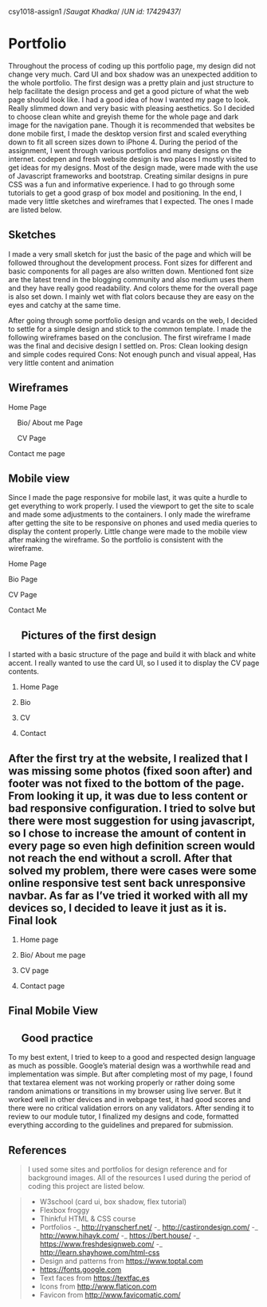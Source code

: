 csy1018-assign1
/*Saugat Khadka*/
/*UN id: 17429437*/

Portfolio
===========

Throughout the process of coding up this portfolio page, my design did not change very much. Card UI and box shadow was an unexpected addition to the whole portfolio. The first design was a pretty plain and just structure to help facilitate the design process and get a good picture of what the web page should look like. I had a good idea of how I wanted my page to look. Really slimmed down and very basic with pleasing aesthetics. So I decided to choose clean white and greyish theme for the whole page and dark image for the navigation pane. 
Though it is recommended that websites be done mobile first, I made the desktop version first and scaled everything down to fit all screen sizes down to iPhone 4.  During the period of the assignment, I went through various portfolios and many designs on the internet. codepen and fresh website design is two places I mostly visited to get ideas for my designs.  Most of the design made, were made with the use of Javascript frameworks and bootstrap. Creating similar designs in pure CSS was a fun and informative experience. I had to go through some tutorials to get a good grasp of box model and positioning. In the end, I made very little sketches and wireframes that I expected. The ones I made are listed below.


Sketches
-----------
I made a very small sketch for just the basic of the page and which will be followed throughout the development process. Font sizes for different and basic components for all pages are also written down. Mentioned font size are the latest trend in the blogging community and also medium uses them and they have really good readability. And colors theme for the overall page is also set down. I mainly wet with flat colors because they are easy on the eyes and catchy at the same time.

After going through some portfolio design and vcards on the web, I decided to settle for a simple design and stick to the common template. I made the following wireframes based on the conclusion. The first wireframe I made was the final and decisive design I settled on. 
Pros: Clean looking design and simple codes required
Cons: Not enough punch and visual appeal, Has very little content and animation

Wireframes
------------

Home Page
 

 
Bio/ About me Page

 
 
CV Page
 


Contact me page
 
 
Mobile view
-----------------
Since I made the page responsive for mobile last, it was quite a hurdle to get everything to work properly. I used the viewport to get the site to scale and made some adjustments to the containers. I only made the wireframe after getting the site to be responsive on phones and used media queries to display the content properly. Little change were made to the mobile view after making the wireframe. So the portfolio is consistent with the wireframe. 

Home Page

Bio Page 
 
CV Page

Contact Me
 


 
Pictures of the first design
------------------------------
I started with a basic structure of the page and build it with black and white accent.  I really wanted to use the card UI, so I used it to display the CV page contents. 


1.	Home Page
 
2.	Bio

3.	CV
 
4.	Contact



After the first try at the website, I realized that I was missing some photos (fixed soon after) and footer was not fixed to the bottom of the page. From looking it up, it was due to less content or bad responsive configuration. I tried to solve but there were most suggestion for using javascript, so I chose to increase the amount of content in every page so even high definition screen would not reach the end without a scroll.  After that solved my problem, there were cases were some online responsive test sent back unresponsive navbar. As far as I’ve tried it worked with all my devices so, I decided to leave it just as it is. 
 
Final look
-----------
1.	Home page
 
2.	Bio/ About me page
 
3.	CV page
 
4.	Contact page
 
Final Mobile View
-------------------


 
Good practice
--------------
To my best extent, I tried to keep to a good and respected design language as much as possible. Google’s material design was a worthwhile read and implementation was simple. But after completing most of my page, I found that textarea element was not working properly or rather doing some random animations or transitions in my browser using live server. But it worked well in other devices and in  webpage test, it had good scores and there were no critical validation errors on any validators. After sending it to review to our module tutor, I finalized my designs and code, formatted everything according to the guidelines and prepared for submission.

References
--------------
> I used some sites and portfolios for design reference and for background images. All of the resources I used during the period of coding this project are listed below.

> - W3school (card ui, box shadow,  flex tutorial)
> - Flexbox froggy
> - Thinkful HTML & CSS course
> - Portfolios
> -_ http://ryanscherf.net/
> -_ http://castirondesign.com/
> -_ http://www.hihayk.com/
> -_ https://bert.house/
> -_ https://www.freshdesignweb.com/
> -_ http://learn.shayhowe.com/html-css
> - Design and patterns from https://www.toptal.com
> - https://fonts.google.com
> - Text faces from https://textfac.es
> - Icons from http://www.flaticon.com
> - Favicon from http://www.favicomatic.com/
